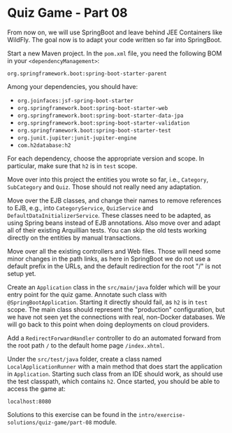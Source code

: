 # Quiz Game - Part 08


From now on, we will use SpringBoot and leave behind JEE Containers like WildFly.
The goal now is to adapt your code written so far into SpringBoot.

Start a new Maven project.
In the `pom.xml` file, you need the following BOM in your `<dependencyManagement>`:

`org.springframework.boot:spring-boot-starter-parent`


Among your dependencies, you should have:

* `org.joinfaces:jsf-spring-boot-starter`
* `org.springframework.boot:spring-boot-starter-web`
* `org.springframework.boot:spring-boot-starter-data-jpa`
* `org.springframework.boot:spring-boot-starter-validation`
* `org.springframework.boot:spring-boot-starter-test`
* `org.junit.jupiter:junit-jupiter-engine`
* `com.h2database:h2`

For each dependency, choose the appropriate version and scope.
In particular, make sure that `h2` is in `test` scope.


Move over into this project the entities you wrote so far,
i.e., `Category`, `SubCategory` and `Quiz`.
Those should not really need any adaptation.

Move over the EJB classes, and change their names to remove references to
EJB, e.g., into
`CategoryService`, `QuizService` and `DefaultDataInitializerService`.
These classes need to be adapted, as using Spring beans instead of EJB annotations.
Also move over and adapt all of their existing Arquillian tests.
You can skip the old tests working directly on the entities by manual transactions.


Move over all the existing controllers and Web files. 
Those will need some minor changes in the path links, 
as here in SpringBoot we do not use
a default prefix in the URLs, and the default redirection for the root
"/" is not setup yet.   
 
Create an `Application` class in the `src/main/java` folder which will be your 
entry point for the quiz game.
Annotate such class with `@SpringBootApplication`.
Starting it directly should fail, as `h2` is in `test` scope.
The main class should represent the "production" configuration, but we have
not seen yet the connections with real, non-Docker databases.
We will go back to this point when doing deployments on cloud providers.

Add a `RedirectForwardHandler` controller to do an automated forward from 
the root path `/` to the default home page `/index.xhtml`. 


Under the `src/test/java` folder, create a class named `LocalApplicationRunner`
with a main method that does start the application in `Application`.
Starting such class from an IDE should work, as should use the test classpath,
which contains `h2`. 
Once started, you should be able to access the game at:

`localhost:8080`

Solutions to this exercise can be found in the 
`intro/exercise-solutions/quiz-game/part-08` module. 